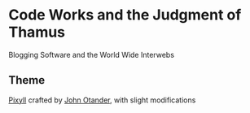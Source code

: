 # Code Works and the Judgment of Thamus
Blogging Software and the World Wide Interwebs

## Theme
[Pixyll](http://www.pixyll.com) crafted by [John Otander](http://johnotander.com), with slight modifications
